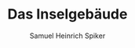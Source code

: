 ---
image: /assets/images/spiker/24b.jpg
thumb: /assets/images/spiker-thumbs/24b.jpg
author: Samuel Heinrich Spiker
artist: 
engraver: 
title: "Das Inselgebäude"
subtitle: 
tags:
  - Trade and industry
layout: post
---